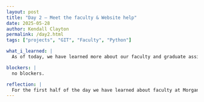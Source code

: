 ```yaml
---
layout: post
title: "Day 2 – Meet the faculty & Website help"
date: 2025-05-28
author: Kendall Clayton
permalink: /day2.html
tags: ["projects", "GIT", "Faculty", "Python"]

what_i_learned: |
  As of today, we have learned more about our faculty and graduate assistants on our project! It was nice talking with them and learning more about their background and the project itself. I will be teaching myself python today! Or at least trying to.

blockers: |
  no blockers.

reflection: |
  For the first half of the day we have learned about faculty at Morgan and took the time to learn more about making blog posts on Github!
---
```

